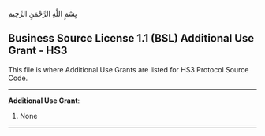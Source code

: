 بِسْمِ اللَّهِ الرَّحْمَنِ الرَّحِيم

## Business Source License 1.1 (BSL) Additional Use Grant - HS3

This file is where Additional Use Grants are listed for HS3 Protocol Source Code.

-----------------------------------------------------------------------------

**Additional Use Grant**:

1. None

-----------------------------------------------------------------------------
